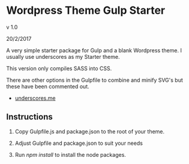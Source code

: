 # Wordpress Theme Gulp Starter

v 1.0

20/2/2017

A very simple starter package for Gulp and a blank Wordpress theme. I usually use underscores as my Starter theme.

This version only compiles SASS into CSS.

There are other options in the Gulpfile to combine and minify SVG's but these have been commented out.

* [underscores.me](underscores.me)

## Instructions

1. Copy Gulpfile.js and package.json to the root of your theme.

2. Adjust Gulpfile  and package.json to suit your needs

3. Run *npm install* to install the node packages.
